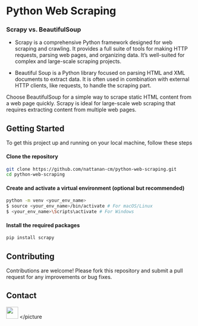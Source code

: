 # Python Web Scraping

### Scrapy vs. BeautifulSoup
- Scrapy is a comprehensive Python framework designed for web scraping and crawling. It provides a full suite of tools for making HTTP requests, parsing web pages, and organizing data. It’s well-suited for complex and large-scale scraping projects.

- Beautiful Soup is a Python library focused on parsing HTML and XML documents to extract data. It is often used in combination with external HTTP clients, like requests, to handle the scraping part.

Choose BeautifulSoup for a simple way to scrape static HTML content from a web page quickly. Scrapy is ideal for large-scale web scraping that requires extracting content from multiple web pages.

## Getting Started
To get this project up and running on your local machine, follow these steps

#### Clone the repository
```sh
git clone https://github.com/nattanan-cm/python-web-scraping.git
cd python-web-scraping
```

#### Create and activate a virtual environment (optional but recommended)
```sh
python -m venv <your_env_name>
$ source <your_env_name>/bin/activate # For macOS/Linux
$ <your_env_name>\Scripts\activate # For Windows
```


#### Install the required packages
```sh
pip install scrapy
```

## Contributing
Contributions are welcome! Please fork this repository and submit a pull request for any improvements or bug fixes.

## Contact
<picture> <source media="(prefers-color-scheme: dark)" srcset="https://raw.githubusercontent.com/danielcranney/readme-generator/main/public/icons/socials/linkedin-dark.svg" /> <source media="(prefers-color-scheme: light)" srcset="https://raw.githubusercontent.com/danielcranney/readme-generator/main/public/icons/socials/linkedin.svg" /> <img src="https://raw.githubusercontent.com/danielcranney/readme-generator/main/public/icons/socials/linkedin.svg" width="32" height="32" /> </picture
